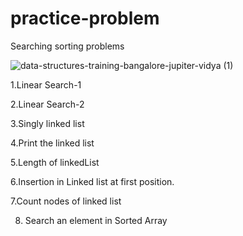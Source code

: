 # practice-problem
Searching sorting problems

![data-structures-training-bangalore-jupiter-vidya (1)](https://user-images.githubusercontent.com/81029259/186432084-a48263c6-aa99-4d54-9827-6ccfcc29131b.jpg)




1.Linear Search-1



2.Linear Search-2



3.Singly linked list



4.Print the linked list



5.Length of linkedList



6.Insertion in Linked list at first position.




7.Count nodes of linked list




8. Search an element in Sorted Array

